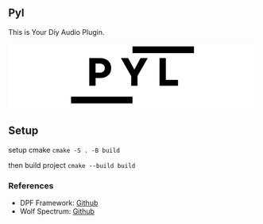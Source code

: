 ## Pyl 

This is Your Diy Audio Plugin.

 <img src="./docs/PYL.png" alt="Pyl" style="text-align: center;"> 

## Setup 

setup cmake 
`cmake -S . -B build`

then build project
`cmake --build build`

### References 

- DPF Framework: [Github](https://github.com/DISTRHO/DPF)
- Wolf Spectrum: [Github](https://github.com/wolf-plugins/wolf-spectrum/)
